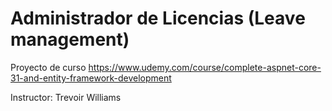 # Administrador de Licencias (Leave management)

Proyecto de curso https://www.udemy.com/course/complete-aspnet-core-31-and-entity-framework-development

Instructor: Trevoir Williams